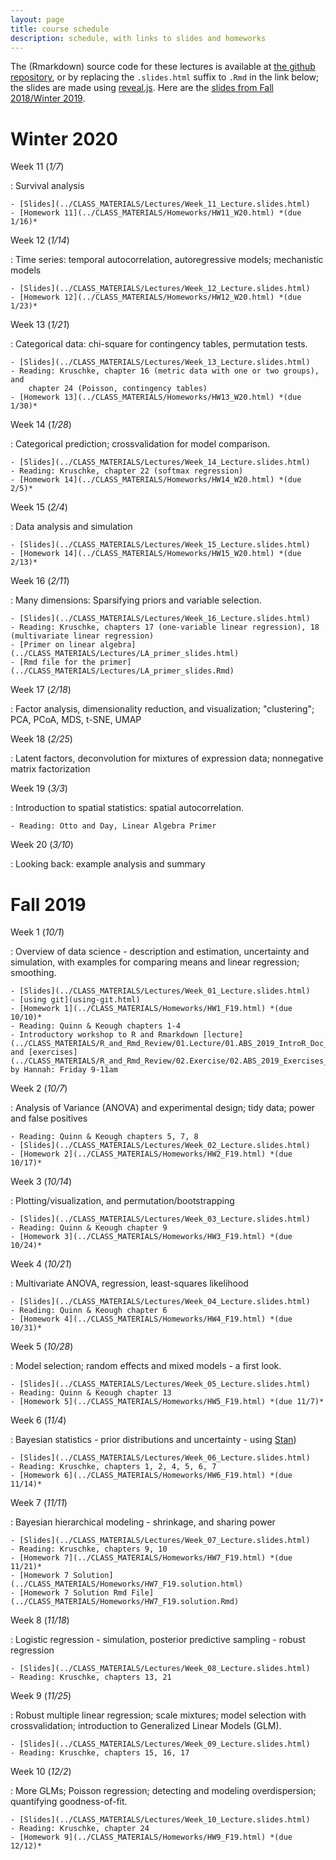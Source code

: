 ```yaml
---
layout: page
title: course schedule
description: schedule, with links to slides and homeworks
---
```


The (Rmarkdown) source code for these lectures is available at [the github repository](https://github.com/UO-Biostats/UO_ABS),
or by replacing the `.slides.html` suffix to `.Rmd` in the link below;
the slides are made using [reveal.js](https://github.com/hakimel/reveal.js/).
Here are the [slides from Fall 2018/Winter 2019](2018_schedule.html).

# Winter 2020

Week 11 (*1/7*)

: Survival analysis

    - [Slides](../CLASS_MATERIALS/Lectures/Week_11_Lecture.slides.html)
    - [Homework 11](../CLASS_MATERIALS/Homeworks/HW11_W20.html) *(due 1/16)*

Week 12 (*1/14*)

: Time series: temporal autocorrelation, autoregressive models; mechanistic models

    - [Slides](../CLASS_MATERIALS/Lectures/Week_12_Lecture.slides.html)
    - [Homework 12](../CLASS_MATERIALS/Homeworks/HW12_W20.html) *(due 1/23)*


Week 13 (*1/21*)

: Categorical data: chi-square for contingency tables, permutation tests.

    - [Slides](../CLASS_MATERIALS/Lectures/Week_13_Lecture.slides.html)
    - Reading: Kruschke, chapter 16 (metric data with one or two groups), and
        chapter 24 (Poisson, contingency tables)
    - [Homework 13](../CLASS_MATERIALS/Homeworks/HW13_W20.html) *(due 1/30)*

Week 14 (*1/28*)

: Categorical prediction; crossvalidation for model comparison.

    - [Slides](../CLASS_MATERIALS/Lectures/Week_14_Lecture.slides.html)
    - Reading: Kruschke, chapter 22 (softmax regression)
    - [Homework 14](../CLASS_MATERIALS/Homeworks/HW14_W20.html) *(due 2/5)*

Week 15 (*2/4*)

: Data analysis and simulation

    - [Slides](../CLASS_MATERIALS/Lectures/Week_15_Lecture.slides.html)
    - [Homework 14](../CLASS_MATERIALS/Homeworks/HW15_W20.html) *(due 2/13)*

Week 16 (*2/11*)

: Many dimensions: Sparsifying priors and variable selection.

    - [Slides](../CLASS_MATERIALS/Lectures/Week_16_Lecture.slides.html)
    - Reading: Kruschke, chapters 17 (one-variable linear regression), 18 (multivariate linear regression)
    - [Primer on linear algebra](../CLASS_MATERIALS/Lectures/LA_primer_slides.html)
    - [Rmd file for the primer](../CLASS_MATERIALS/Lectures/LA_primer_slides.Rmd)

Week 17 (*2/18*)

: Factor analysis, dimensionality reduction, and visualization; "clustering"; PCA, PCoA, MDS, t-SNE, UMAP

Week 18 (*2/25*)

: Latent factors, deconvolution for mixtures of expression data; nonnegative matrix factorization

Week 19 (*3/3*)

: Introduction to spatial statistics: spatial autocorrelation.

    - Reading: Otto and Day, Linear Algebra Primer

Week 20 (*3/10*)

: Looking back: example analysis and summary


# Fall 2019

Week 1 (*10/1*)

: Overview of data science - description and estimation, uncertainty and simulation,
    with examples for comparing means and linear regression; smoothing.

    - [Slides](../CLASS_MATERIALS/Lectures/Week_01_Lecture.slides.html)
    - [using git](using-git.html)
    - [Homework 1](../CLASS_MATERIALS/Homeworks/HW1_F19.html) *(due 10/10)*
    - Reading: Quinn & Keough chapters 1-4
    - Introductory workshop to R and Rmarkdown [lecture](../CLASS_MATERIALS/R_and_Rmd_Review/01.Lecture/01.ABS_2019_IntroR_Doc_Lecture.html) and [exercises](../CLASS_MATERIALS/R_and_Rmd_Review/02.Exercise/02.ABS_2019_Exercises_for_R_Review.html), by Hannah: Friday 9-11am

Week 2 (*10/7*)

: Analysis of Variance (ANOVA) and experimental design; tidy data; power and false positives

    - Reading: Quinn & Keough chapters 5, 7, 8
    - [Slides](../CLASS_MATERIALS/Lectures/Week_02_Lecture.slides.html)
    - [Homework 2](../CLASS_MATERIALS/Homeworks/HW2_F19.html) *(due 10/17)*

Week 3 (*10/14*)

: Plotting/visualization, and permutation/bootstrapping

    - [Slides](../CLASS_MATERIALS/Lectures/Week_03_Lecture.slides.html)
    - Reading: Quinn & Keough chapter 9
    - [Homework 3](../CLASS_MATERIALS/Homeworks/HW3_F19.html) *(due 10/24)*

Week 4 (*10/21*)

: Multivariate ANOVA, regression, least-squares likelihood

    - [Slides](../CLASS_MATERIALS/Lectures/Week_04_Lecture.slides.html)
    - Reading: Quinn & Keough chapter 6
    - [Homework 4](../CLASS_MATERIALS/Homeworks/HW4_F19.html) *(due 10/31)*

Week 5 (*10/28*)

: Model selection; random effects and mixed models - a first look.

    - [Slides](../CLASS_MATERIALS/Lectures/Week_05_Lecture.slides.html)
    - Reading: Quinn & Keough chapter 13
    - [Homework 5](../CLASS_MATERIALS/Homeworks/HW5_F19.html) *(due 11/7)*

Week 6 (*11/4*)

: Bayesian statistics - prior distributions and uncertainty - using [Stan](https://mc-stan.org))

    - [Slides](../CLASS_MATERIALS/Lectures/Week_06_Lecture.slides.html)
    - Reading: Kruschke, chapters 1, 2, 4, 5, 6, 7
    - [Homework 6](../CLASS_MATERIALS/Homeworks/HW6_F19.html) *(due 11/14)*

Week 7 (*11/11*)

: Bayesian hierarchical modeling - shrinkage, and sharing power

    - [Slides](../CLASS_MATERIALS/Lectures/Week_07_Lecture.slides.html)
    - Reading: Kruschke, chapters 9, 10
    - [Homework 7](../CLASS_MATERIALS/Homeworks/HW7_F19.html) *(due 11/21)*
    - [Homework 7 Solution](../CLASS_MATERIALS/Homeworks/HW7_F19.solution.html)
    - [Homework 7 Solution Rmd File](../CLASS_MATERIALS/Homeworks/HW7_F19.solution.Rmd)

Week 8 (*11/18*)

: Logistic regression - simulation, posterior predictive sampling - robust regression

    - [Slides](../CLASS_MATERIALS/Lectures/Week_08_Lecture.slides.html)
    - Reading: Kruschke, chapters 13, 21

Week 9 (*11/25*)

: Robust multiple linear regression; scale mixtures; model selection with crossvalidation; introduction to Generalized Linear Models (GLM).

    - [Slides](../CLASS_MATERIALS/Lectures/Week_09_Lecture.slides.html)
    - Reading: Kruschke, chapters 15, 16, 17

Week 10 (*12/2*)

: More GLMs; Poisson regression; detecting and modeling overdispersion; quantifying goodness-of-fit.

    - [Slides](../CLASS_MATERIALS/Lectures/Week_10_Lecture.slides.html)
    - Reading: Kruschke, chapter 24
    - [Homework 9](../CLASS_MATERIALS/Homeworks/HW9_F19.html) *(due 12/12)*

